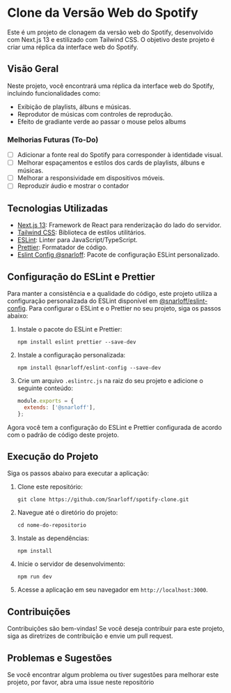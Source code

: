 # Clone da Versão Web do Spotify

Este é um projeto de clonagem da versão web do Spotify, desenvolvido com Next.js 13 e estilizado com Tailwind CSS. O objetivo deste projeto é criar uma réplica da interface web do Spotify.

## Visão Geral

Neste projeto, você encontrará uma réplica da interface web do Spotify, incluindo funcionalidades como:

- Exibição de playlists, álbuns e músicas.
- Reprodutor de músicas com controles de reprodução.
- Efeito de gradiante verde ao passar o mouse pelos albums

### Melhorias Futuras (To-Do)

- [ ] Adicionar a fonte real do Spotify para corresponder à identidade visual.
- [ ] Melhorar espaçamentos e estilos dos cards de playlists, álbuns e músicas.
- [ ] Melhorar a responsividade em dispositivos móveis.
- [ ] Reproduzir áudio e mostrar o contador

## Tecnologias Utilizadas

- [Next.js 13](https://nextjs.org/): Framework de React para renderização do lado do servidor.
- [Tailwind CSS](https://tailwindcss.com/): Biblioteca de estilos utilitários.
- [ESLint](https://eslint.org/): Linter para JavaScript/TypeScript.
- [Prettier](https://prettier.io/): Formatador de código.
- [Eslint Config @snarloff](https://www.npmjs.com/package/@snarloff/eslint-config): Pacote de configuração ESLint personalizado.

## Configuração do ESLint e Prettier

Para manter a consistência e a qualidade do código, este projeto utiliza a configuração personalizada do ESLint disponível em [@snarloff/eslint-config](https://www.npmjs.com/package/@snarloff/eslint-config). Para configurar o ESLint e o Prettier no seu projeto, siga os passos abaixo:

1. Instale o pacote do ESLint e Prettier:

   ```shell
   npm install eslint prettier --save-dev
   ```

2. Instale a configuração personalizada:

   ```shell
   npm install @snarloff/eslint-config --save-dev
   ```

3. Crie um arquivo `.eslintrc.js` na raiz do seu projeto e adicione o seguinte conteúdo:

   ```javascript
   module.exports = {
     extends: ['@snarloff'],
   };
   ```

Agora você tem a configuração do ESLint e Prettier configurada de acordo com o padrão de código deste projeto.

## Execução do Projeto

Siga os passos abaixo para executar a aplicação:

1. Clone este repositório:

   ```shell
   git clone https://github.com/Snarloff/spotify-clone.git
   ```

2. Navegue até o diretório do projeto:

   ```shell
   cd nome-do-repositorio
   ```

3. Instale as dependências:

   ```shell
   npm install
   ```

4. Inicie o servidor de desenvolvimento:

   ```shell
   npm run dev
   ```

5. Acesse a aplicação em seu navegador em `http://localhost:3000`.

## Contribuições

Contribuições são bem-vindas! Se você deseja contribuir para este projeto, siga as diretrizes de contribuição e envie um pull request.

## Problemas e Sugestões

Se você encontrar algum problema ou tiver sugestões para melhorar este projeto, por favor, abra uma issue neste repositório

